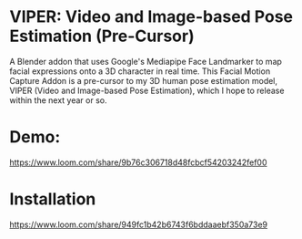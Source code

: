 # VIPER: Video and Image-based Pose Estimation (Pre-Cursor)
A Blender addon that uses Google's Mediapipe Face Landmarker to map facial expressions onto a 3D character in real time. This Facial Motion Capture Addon is a pre-cursor to my 3D human pose estimation model, VIPER (Video and Image-based Pose Estimation), which I hope to release within the next year or so.

# Demo:
https://www.loom.com/share/9b76c306718d48fcbcf54203242fef00

# Installation
https://www.loom.com/share/949fc1b42b6743f6bddaaebf350a73e9
